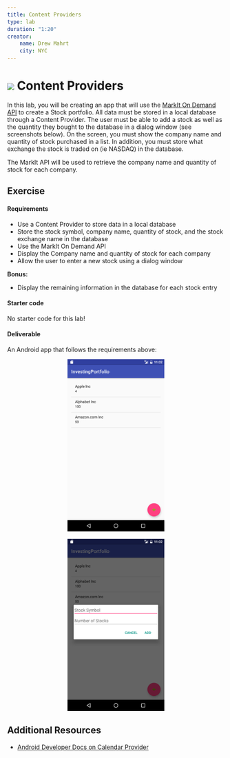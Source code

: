 ```yaml
---
title: Content Providers
type: lab
duration: "1:20"
creator:
    name: Drew Mahrt
    city: NYC
---
```




# ![](https://ga-dash.s3.amazonaws.com/production/assets/logo-9f88ae6c9c3871690e33280fcf557f33.png) Content Providers

In this lab, you will be creating an app that will use the [MarkIt On Demand API](http://dev.markitondemand.com/MODApis/) to create a Stock portfolio. All data must be stored in a local database through a Content Provider. The user must be able to add a stock as well as the quantity they bought to the database in a dialog window (see screenshots below). On the screen, you must show the company name and quantity of stock purchased in a list. In addition, you must store what exchange the stock is traded on (ie NASDAQ) in the database.

The MarkIt API will be used to retrieve the company name and quantity of stock for each company.

## Exercise

#### Requirements

- Use a Content Provider to store data in a local database
- Store the stock symbol, company name, quantity of stock, and the stock exchange name in the database
- Use the MarkIt On Demand API
- Display the Company name and quantity of stock for each company
- Allow the user to enter a new stock using a dialog window

**Bonus:**

- Display the remaining information in the database for each stock entry

#### Starter code

No starter code for this lab!

#### Deliverable

An Android app that follows the requirements above:

<p align="center">
  <img src="screenshots/screen1.png" height="400px" />
</p>

<p align="center">
  <img src="screenshots/screen2.png" height="400px" />
</p>

## Additional Resources  
- [Android Developer Docs on Calendar Provider](http://developer.android.com/guide/topics/providers/calendar-provider.html)
